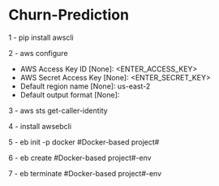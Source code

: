 # Churn-Prediction

1 - pip install awscli

2 - aws configure
  
  - AWS Access Key ID [None]: <ENTER_ACCESS_KEY>
  - AWS Secret Access Key [None]: <ENTER_SECRET_KEY>
  - Default region name [None]: us-east-2
  - Default output format [None]:

3 -  aws sts get-caller-identity

4 - install awsebcli

5 - eb init -p docker  #Docker-based project#

6 - eb create #Docker-based project#-env

7 - eb terminate #Docker-based project#-env

